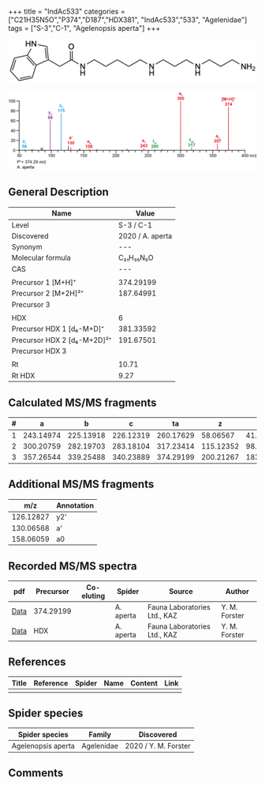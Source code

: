 +++
title = "IndAc533"
categories = ["C21H35N5O","P374","D187","HDX381",
"IndAc533","533",
"Agelenidae"]
tags = ["S-3","C-1",
"Agelenopsis aperta"]
+++

![](/img/IndAc533.png)

![](/img_MSMS/374_IndAc533_Aa.png?classes=border)

## General Description

| Name                        | Value            |
|-----------------------------|------------------|
| Level                       | S-3 / C-1               |
| Discovered                  | 2020 / A. aperta |
| Synonym                     | ---              |
| Molecular formula           | C₂₁H₃₅N₅O        |
| CAS                         | ---              |
|                             |                  |
| Precursor 1 [M+H]⁺          | 374.29199        |
| Precursor 2 [M+2H]²⁺        | 187.64991        |
| Precursor 3                 |                  |
|                             |                  |
| HDX                         | 6                |
| Precursor HDX 1 [d₆-M+D]⁺   | 381.33592        |
| Precursor HDX 2 [d₆-M+2D]²⁺ | 191.67501        |
| Precursor HDX 3             |                  |
|                             |                  |
| Rt                          | 10.71            |
| Rt HDX                      | 9.27             |

## Calculated MS/MS fragments

| # | a         | b         | c         | ta        | z         | y         | tz        |
|---|-----------|-----------|-----------|-----------|-----------|-----------|-----------|
| 1 | 243.14974 | 225.13918 | 226.12319 | 260.17629 | 58.06567  | 41.03912  | 75.09222  |
| 2 | 300.20759 | 282.19703 | 283.18104 | 317.23414 | 115.12352 | 98.09697  | 132.15007 |
| 3 | 357.26544 | 339.25488 | 340.23889 | 374.29199 | 200.21267 | 183.18612 | 217.23922 |

## Additional MS/MS fragments

| m/z       | Annotation |
|-----------|------------|
| 126.12827 | y2'        |
| 130.06568 | a'         |
| 158.06059 | a0         |

## Recorded MS/MS spectra

| pdf                                           | Precursor | Co-eluting | Spider    | Source                       | Author        |
|-----------------------------------------------|-----------|------------|-----------|------------------------------|---------------|
| [Data](/pdf/A-aperta/374_IndAc533_Aa.pdf)     | 374.29199 |            | A. aperta | Fauna Laboratories Ltd., KAZ | Y. M. Forster |
| [Data](/pdf/A-aperta/374_IndAc533_Aa_HDX.pdf) | HDX       |            | A. aperta | Fauna Laboratories Ltd., KAZ | Y. M. Forster |

## References

| Title     | Reference   | Spider    | Name   | Content  | Link |
|-----------|-------------|-----------|--------|----------|-----|
|           |             |           |        |          |     |

## Spider species

| Spider species     | Family     | Discovered           |
|--------------------|------------|----------------------|
| Agelenopsis aperta | Agelenidae | 2020 / Y. M. Forster |

## Comments